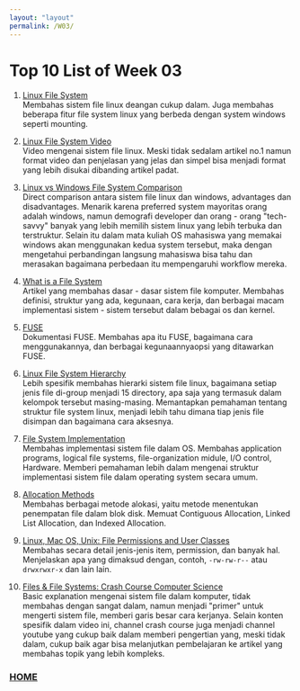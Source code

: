 ```yaml
---
layout: "layout"
permalink: /W03/
---
```


# Top 10 List of Week 03


1. [Linux File System](https://opensource.com/life/16/10/introduction-linux-filesystems)<br>
Membahas sistem file linux deangan cukup dalam. Juga membahas beberapa fitur file system linux yang berbeda dengan system windows seperti mounting.

2. [Linux File System Video](https://www.youtube.com/watch?v=HbgzrKJvDRw)<br>
Video mengenai sistem file linux. Meski tidak sedalam artikel no.1 namun format video dan penjelasan yang jelas dan simpel bisa menjadi format yang lebih disukai dibanding artikel padat.

3. [Linux vs Windows File System Comparison](https://www.guru99.com/linux-differences.html)<br>
Direct comparison antara sistem file linux dan windows, advantages dan disadvantages. Menarik karena preferred system mayoritas orang adalah windows, namun demografi developer dan orang - orang "tech-savvy" banyak yang lebih memilih sistem linux yang lebih terbuka dan terstruktur. Selain itu dalam mata kuliah OS mahasiswa yang memakai windows akan menggunakan kedua system tersebut, maka dengan mengetahui perbandingan langsung mahasiswa bisa tahu dan merasakan bagaimana perbedaan itu mempengaruhi workflow mereka.

4. [What is a File System](https://www.freecodecamp.org/news/file-systems-architecture-explained/)<br>
Artikel yang membahas dasar - dasar sistem file komputer. Membahas definisi, struktur yang ada, kegunaan, cara kerja, dan berbagai macam implementasi sistem - sistem tersebut dalam bebagai os dan kernel.

5. [FUSE](https://www.kernel.org/doc/html/latest/filesystems/fuse.html)<br>
Dokumentasi FUSE. Membahas apa itu FUSE, bagaimana cara menggunakannya, dan berbagai kegunaannyaopsi yang ditawarkan FUSE.

6. [Linux File System Hierarchy](https://www.geeksforgeeks.org/linux-file-hierarchy-structure/)<br>
Lebih spesifik membahas hierarki sistem file linux, bagaimana setiap jenis file di-group menjadi 15 directory, apa saja yang termasuk dalam kelompok tersebut masing-masing. Memantapkan pemahaman tentang struktur file system linux, menjadi lebih tahu dimana tiap jenis file disimpan dan bagaimana cara aksesnya.

7. [File System Implementation](https://www.geeksforgeeks.org/file-system-implementation-in-operating-system/)<br>
Membahas implementasi sistem file dalam OS. Membahas application programs, logical file systems, file-organization midule, I/O control, Hardware. Memberi pemahaman lebih dalam mengenai struktur implementasi sistem file dalam operating system secara umum.

8. [Allocation Methods](https://www.geeksforgeeks.org/file-allocation-methods/)<br>
Membahas berbagai metode alokasi, yaitu metode menentukan penempatan file dalam blok disk. Memuat Contiguous Allocation, Linked List Allocation, dan Indexed Allocation.

9. [Linux, Mac OS, Unix: File Permissions and User Classes](https://devtidbits.com/2012/07/01/linux-file-permissions-and-user-classes/)<br>
Membahas secara detail jenis-jenis item, permission, dan banyak hal. Menjelaskan apa yang dimaksud dengan, contoh, ```-rw-rw-r--``` atau ```drwxrwxr-x``` dan lain lain.

10. [Files & File Systems: Crash Course Computer Science](https://www.youtube.com/watch?v=KN8YgJnShPM)<br>
Basic explanation mengenai sistem file dalam komputer, tidak membahas dengan sangat dalam, namun menjadi "primer" untuk mengerti sistem file, memberi garis besar cara kerjanya. Selain konten spesifik dalam video ini, channel crash course juga menjadi channel youtube yang cukup baik dalam memberi pengertian yang, meski tidak dalam, cukup baik agar bisa melanjutkan pembelajaran ke artikel yang membahas topik yang lebih kompleks.

### [HOME](https://theophilus-lukas.github.io/os211)